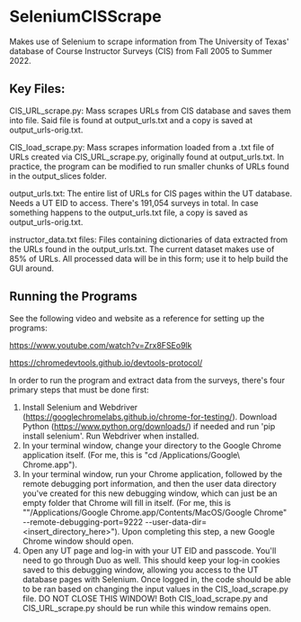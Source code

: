 # SeleniumCISScrape
Makes use of Selenium to scrape information from The University of Texas' database of Course Instructor Surveys (CIS) from Fall 2005 to Summer 2022.

## Key Files:
CIS_URL_scrape.py: Mass scrapes URLs from CIS database and saves them into file. Said file is found at output_urls.txt and a copy is saved at output_urls-orig.txt.

CIS_load_scrape.py: Mass scrapes information loaded from a .txt file of URLs created via CIS_URL_scrape.py, originally found at output_urls.txt. In practice, the program can be modified to run smaller chunks of URLs found in the output_slices folder.

output_urls.txt: The entire list of URLs for CIS pages within the UT database. Needs a UT EID to access. There's 191,054 surveys in total. In case something happens to the output_urls.txt file, a copy is saved as output_urls-orig.txt.

instructor_data.txt files: Files containing dictionaries of data extracted from the URLs found in the output_urls.txt. The current dataset makes use of 85% of URLs. All processed data will be in this form; use it to help build the GUI around.

## Running the Programs

See the following video and website as a reference for setting up the programs: 

https://www.youtube.com/watch?v=Zrx8FSEo9lk

https://chromedevtools.github.io/devtools-protocol/

In order to run the program and extract data from the surveys, there's four primary steps that must be done first:
1. Install Selenium and Webdriver (https://googlechromelabs.github.io/chrome-for-testing/). Download Python (https://www.python.org/downloads/) if needed and run 'pip install selenium'. Run Webdriver when installed.
2. In your terminal window, change your directory to the Google Chrome application itself. (For me, this is "cd /Applications/Google\ Chrome.app").
3. In your terminal window, run your Chrome application, followed by the remote debugging port information, and then the user data directory you've created for this new debugging window, which can just be an empty folder that Chrome will fill in itself. (For me, this is ""/Applications/Google Chrome.app/Contents/MacOS/Google Chrome" --remote-debugging-port=9222 --user-data-dir=<insert_directory_here>"). Upon completing this step, a new Google Chrome window should open.
4. Open any UT page and log-in with your UT EID and passcode. You'll need to go through Duo as well. This should keep your log-in cookies saved to this debugging window, allowing you access to the UT database pages with Selenium. Once logged in, the code should be able to be ran based on changing the input values in the CIS_load_scrape.py file. DO NOT CLOSE THIS WINDOW! Both CIS_load_scrape.py and CIS_URL_scrape.py should be run while this window remains open.
